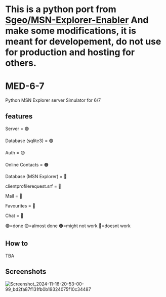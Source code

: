 # This is a python port from [Sgeo/MSN-Explorer-Enabler](https://github.com/Sgeo/MSN-Explorer-Enabler) And make some modifications, it is meant for developement, do not use for production and hosting for others.

# MED-6-7
Python MSN Explorer server Simulator for 6/7

## features
Server = 🟢

Database (sqlite3) = 🟢

Auth = 🟡

Online Contacts = 🟠

Database (MSN Explorer) = 🔴

clientprofilerequest.srf = 🔴

Mail = 🔴 

Favourites = 🔴

Chat = 🔴 

🟢=done 🟡=almost done 🟠=might not work 🔴=doesnt work 

## How to
TBA

## Screenshots
![Screenshot_2024-11-16-20-53-00-99_bd2fa87f131fb0b19324075f10c34487](https://github.com/user-attachments/assets/db2308a3-ae7a-4dd5-b9d1-b7d1b5c052cb)

